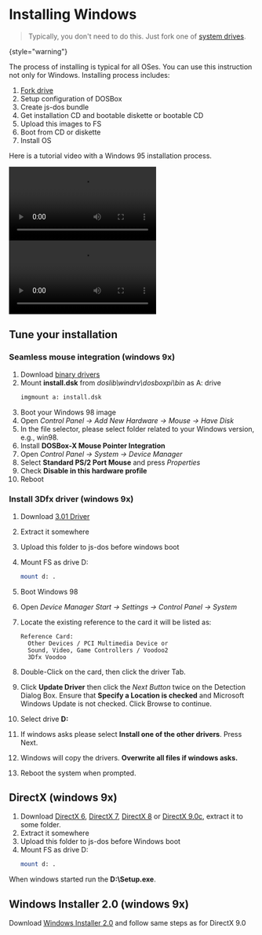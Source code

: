 # Installing Windows

> Typically, you don't need to do this. Just fork one of [system drives](System-images.md). 
> 
{style="warning"}

The process of installing is typical for all OSes. You can use this instruction not only for 
Windows. Installing process includes:

1. [Fork drive](fork-drive.md)
2. Setup configuration of DOSBox
3. Create js-dos bundle
4. Get installation CD and bootable diskette or bootable CD
5. Upload this images to FS
6. Boot from CD or diskette
7. Install OS

Here is a tutorial video with a Windows 95 installation process.

<tabs>
    <tab title="Engilsh">
      <video src="https://www.youtube.com/watch?v=jZKlPO5kJvI" />
    </tab>
    <tab title="Russian">
      <video src="https://www.youtube.com/watch?v=IS4-b7FVIME" />
    </tab>
</tabs>


## Tune your installation

### Seamless mouse integration (windows 9x)

1. Download [binary drivers](https://github.com/joncampbell123/doslib/releases)
2. Mount **install.dsk** from *doslib\windrv\dosboxpi\bin* as A: drive
    ```Bash
    imgmount a: install.dsk
    ```
3. Boot your Windows 98 image
4. Open _Control Panel -> Add New Hardware -> Mouse -> Have Disk_
5. In the file selector, please select folder related to your Windows version, e.g., win98.
6. Install **DOSBox-X Mouse Pointer Integration**
7. Open _Control Panel -> System -> Device Manager_
8. Select **Standard PS/2 Port Mouse** and press _Properties_
9. Check **Disable in this hardware profile**
10. Reboot

### Install 3Dfx driver (windows 9x)

1. Download [3.01 Driver](https://cdn.dos.zone/custom/tools/win98/3dfx_3.01.00.zip)
2. Extract it somewhere
3. Upload this folder to js-dos before windows boot
4. Mount FS as drive D:
   ```Bash
   mount d: .
   ```
5. Boot Windows 98
6. Open _Device Manager Start -> Settings -> Control Panel -> System_
7. Locate the existing reference to the card it will be listed as:

       Reference Card: 
         Other Devices / PCI Multimedia Device or
         Sound, Video, Game Controllers / Voodoo2
         3Dfx Voodoo

8. Double-Click on the card, then click the driver Tab. 
9. Click **Update Driver** then click the _Next Button_ twice on the Detection Dialog Box. Ensure that
 **Specify a Location is checked** and Microsoft Windows Update is not checked. Click Browse to continue.
10. Select drive **D:**
11. If windows asks please select **Install one of the other drivers**. Press Next.
12. Windows will copy the drivers. **Overwrite all files if windows asks.**
13. Reboot the system when prompted.

## DirectX (windows 9x)

1. Download [DirectX 6](https://cdn.dos.zone/custom/tools/win98/dx6.zip), [DirectX 7](https://cdn.dos.zone/custom/tools/win98/dx7.zip), [DirectX 8](https://cdn.dos.zone/custom/tools/win98/dx8.zip) or [DirectX 9.0c](https://cdn.dos.zone/custom/tools/win98/dx9.zip), extract it to some folder.
2. Extract it somewhere
3. Upload this folder to js-dos before Windows boot
4. Mount FS as drive D:
   ```Bash
   mount d: .
   ```

When windows started run the **D:\Setup.exe**.

## Windows Installer 2.0 (windows 9x)

Download [Windows Installer 2.0](https://cdn.dos.zone/custom/tools/win98/inst2.exe) and follow same steps as for DirectX 9.0
